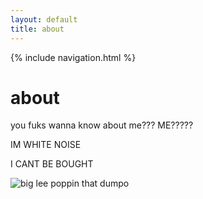 ```yaml
---
layout: default
title: about
---
```

{% include navigation.html %}

# about

you fuks wanna know about me??? ME?????

IM WHITE NOISE

I CANT BE BOUGHT

![big lee poppin that dumpo](/assets/imgs/twerk.jpg)